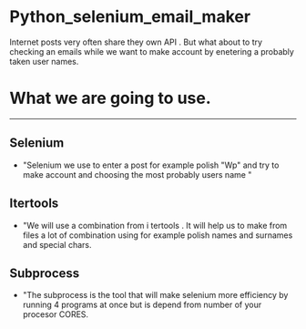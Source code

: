 # **Python_selenium_email_maker**

Internet posts very often share they own API . But what about to try checking an emails while we want to make account by enetering a probably taken user names.

# What we are going to use.
---
## Selenium

- "Selenium we use to enter a post for example polish "Wp" and try to make account and choosing the most probably users name "

## Itertools
- "We will use a combination from i tertools . It will help us to make from files a lot of combination using for example polish names and surnames and special chars.

## Subprocess
- "The subprocess is the tool that will make selenium more efficiency by running 4 programs at once but is depend from number of your procesor CORES.

  

